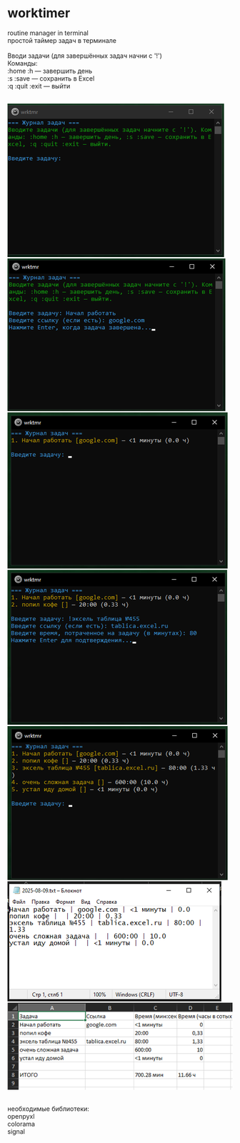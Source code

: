 # worktimer
routine manager in terminal
<br />простой таймер задач в терминале
<br />
<br />Вводи задачи (для завершённых задач начни с '!')
<br />Команды:
<br />:home :h — завершить день
<br />:s :save — сохранить в Excel
<br />:q :quit :exit — выйти
<br />

<br />![Screenshot 1](https://github.com/ashtray01/worktimer/blob/main/screenshots/Screenshot_1.png)
<br />![Screenshot 2](https://github.com/ashtray01/worktimer/blob/main/screenshots/Screenshot_2.png)
<br />![Screenshot 3](https://github.com/ashtray01/worktimer/blob/main/screenshots/Screenshot_3.png)
<br />![Screenshot 4](https://github.com/ashtray01/worktimer/blob/main/screenshots/Screenshot_4.png)
<br />![Screenshot 5](https://github.com/ashtray01/worktimer/blob/main/screenshots/Screenshot_5.png)
<br />![Screenshot 6](https://github.com/ashtray01/worktimer/blob/main/screenshots/Screenshot_6.png)
<br />![Screenshot 7](https://github.com/ashtray01/worktimer/blob/main/screenshots/Screenshot_7.png)

<br />необходимые библиотеки:
<br />openpyxl
<br />colorama 
<br />signal
<br />
